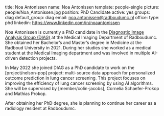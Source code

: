 title: Noa Antonissen
name: Noa Antonissen
template: people-single
picture: people/Noa_Antonissen.jpg
position: PhD Candidate
active: yes
groups: diag
default_group: diag
email: noa.antonissen@radboudumc.nl
office: 
type: phd
linkedin: https://www.linkedin.com/in/noaantonissen

Noa Antonissen is currently a PhD candidate in the [Diagnostic Image Analysis Group (DIAG)](https://www.diagnijmegen.nl/) at the Medical Imaging Department of Radboudumc.
She obtained her Bachelor’s and Master’s degree in Medicine at the Radboud University in 2021. During her studies she worked as a medical student at the Medical Imaging department and was involved in multiple AI-driven detection projects.

In May 2022 she joined DIAG as a PhD candidate to work on the [project/nelson-pop] project: multi-source data approach for personalized outcome prediction in lung cancer screening. This project focuses on improving the efficiency of lung cancer screening by using AI algorithms. She will be supervised by [member/colin-jacobs], Cornelia Schaefer-Prokop and Mathias Prokop.

After obtaining her PhD degree, she is planning to continue her career as a radiology resident at Radboudumc. 
